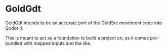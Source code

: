 # GoldGdt
GoldGdt intends to be an accurate port of the GoldSrc movement code into Godot 4.

This is meant to act as a foundation to build a project on, as it comes pre-bundled with mapped inputs and the like.
